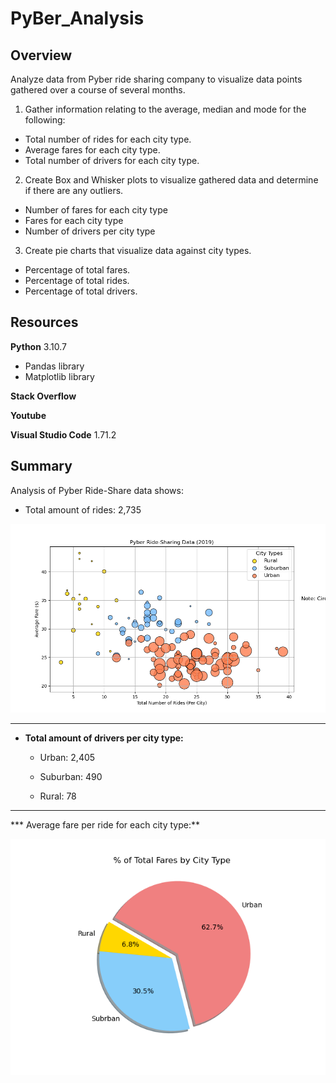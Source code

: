 # PyBer_Analysis

## Overview
Analyze data from Pyber ride sharing company to visualize data points gathered over a course of several months.
1. Gather information relating to the average, median and mode for the following:
* Total number of rides for each city type.
* Average fares for each city type.
* Total number of drivers for each city type.

2. Create Box and Whisker plots to visualize gathered data and determine if there are any outliers.
* Number of fares for each city type
* Fares for each city type
* Number of drivers per city type

3. Create pie charts that visualize data against city types.
* Percentage of total fares.
* Percentage of total rides.
* Percentage of total drivers.

## Resources
**Python** 3.10.7
* Pandas library
* Matplotlib library

**Stack Overflow**

**Youtube**

**Visual Studio Code** 1.71.2

## Summary
Analysis of Pyber Ride-Share data shows:
* Total amount of rides: 2,735

![Total Amount of Drivers per City Type](https://github.com/JGarza4903/PyBer_Analysis/blob/main/Analysis/Fig1.png)

----------------------------------------
* **Total amount of drivers per city type:**

  * Urban: 2,405
  
  * Suburban: 490
  
  * Rural: 78
---------------------------------------

*** Average fare per ride for each city type:**

![Percentage of Total Fares by City Type](https://github.com/JGarza4903/PyBer_Analysis/blob/main/Analysis/Fig5.png)

